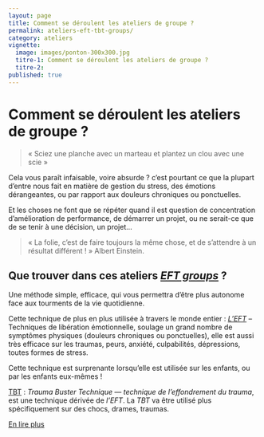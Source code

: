```yaml
---
layout: page
title: Comment se déroulent les ateliers de groupe ?
permalink: ateliers-eft-tbt-groups/
category: ateliers
vignette:
  image: images/ponton-300x300.jpg
  titre-1: Comment se déroulent les ateliers de groupe ?
  titre-2:
published: true
---
```




# Comment se déroulent les ateliers de groupe ?

> « Sciez une planche avec un marteau et plantez un clou avec une scie »

Cela vous paraît infaisable, voire absurde ? c’est pourtant ce que la plupart d’entre nous fait en matière de gestion du stress, des émotions dérangeantes, ou par rapport aux douleurs chroniques ou ponctuelles.

Et les choses ne font que se répéter quand il est question de concentration d’amélioration de performance, de démarrer un projet, ou ne serait-ce que de se tenir à une décision, un projet...

> « La folie, c’est de faire toujours la même chose, et de s’attendre à un résultat différent ! » Albert Einstein.



## Que trouver dans ces ateliers [*EFT groups*](../la-puissance-du-groupe/) ?

Une méthode simple, efficace, qui vous permettra d’être plus autonome face aux tourments de la vie quotidienne.

Cette technique de plus en plus utilisée à travers le monde entier : [*L’EFT*](../qu-est-ce-que-l-eft/) – Techniques de libération émotionnelle, soulage un grand nombre de symptômes physiques (douleurs chroniques ou ponctuelles), elle est aussi très efficace sur les traumas, peurs, anxiété, culpabilités, dépressions, toutes formes de stress.

Cette technique est surprenante lorsqu’elle est utilisée sur les enfants, ou par les enfants eux-mêmes !

[TBT](../qu-est-ce-que-la-tbt/) : *Trauma Buster Technique* — *technique de l’effondrement du trauma*, est une technique dérivée de *l’EFT*. La *TBT* va être utilisé plus spécifiquement sur des chocs, drames, traumas.

[En lire plus](../mon-parcours/)
